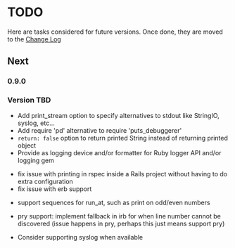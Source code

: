 # TODO

Here are tasks considered for future versions. Once done, they are moved to the [Change Log](CHANGELOG.md)

## Next

### 0.9.0


### Version TBD

- Add print_stream option to specify alternatives to stdout like StringIO, syslog, etc...
- Add require 'pd' alternative to require 'puts_debuggerer'
- `return: false` option to return printed String instead of returning printed object
- Provide as logging device and/or formatter for Ruby logger API and/or logging gem
* fix issue with printing in rspec inside a Rails project without having to do extra configuration
* fix issue with erb support
- support sequences for run_at, such as print on odd/even numbers
* pry support: implement fallback in irb for when line number cannot be discovered (issue happens in pry, perhaps this just means support pry)
- Consider supporting syslog when available

